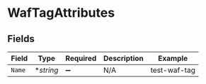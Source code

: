 # WafTagAttributes


## Fields

| Field              | Type               | Required           | Description        | Example            |
| ------------------ | ------------------ | ------------------ | ------------------ | ------------------ |
| `Name`             | **string*          | :heavy_minus_sign: | N/A                | test-waf-tag       |
